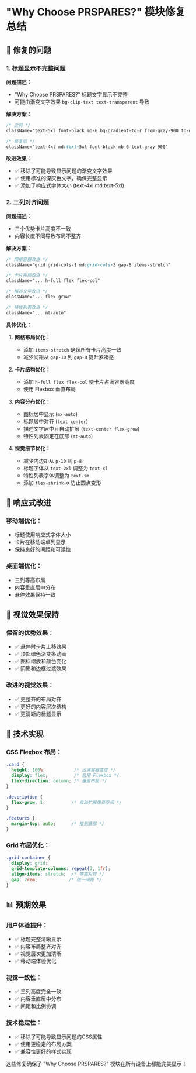 # "Why Choose PRSPARES?" 模块修复总结

## 🐛 修复的问题

### 1. 标题显示不完整问题
**问题描述：**
- "Why Choose PRSPARES?" 标题文字显示不完整
- 可能由渐变文字效果 `bg-clip-text text-transparent` 导致

**解决方案：**
```css
/* 之前 */
className="text-5xl font-black mb-6 bg-gradient-to-r from-gray-900 to-gray-700 bg-clip-text text-transparent"

/* 修复后 */
className="text-4xl md:text-5xl font-black mb-6 text-gray-900"
```

**改进效果：**
- ✅ 移除了可能导致显示问题的渐变文字效果
- ✅ 使用标准的深灰色文字，确保完整显示
- ✅ 添加了响应式字体大小 (text-4xl md:text-5xl)

### 2. 三列对齐问题
**问题描述：**
- 三个优势卡片高度不一致
- 内容长度不同导致布局不整齐

**解决方案：**
```css
/* 网格容器改进 */
className="grid grid-cols-1 md:grid-cols-3 gap-8 items-stretch"

/* 卡片布局改进 */
className="... h-full flex flex-col"

/* 描述文字改进 */
className="... flex-grow"

/* 特性列表改进 */
className="... mt-auto"
```

**具体优化：**

1. **网格布局优化：**
   - 添加 `items-stretch` 确保所有卡片高度一致
   - 减少间距从 `gap-10` 到 `gap-8` 提升紧凑感

2. **卡片结构优化：**
   - 添加 `h-full flex flex-col` 使卡片占满容器高度
   - 使用 Flexbox 垂直布局

3. **内容分布优化：**
   - 图标居中显示 (`mx-auto`)
   - 标题居中对齐 (`text-center`)
   - 描述文字居中且自动扩展 (`text-center flex-grow`)
   - 特性列表固定在底部 (`mt-auto`)

4. **视觉细节优化：**
   - 减少内边距从 `p-10` 到 `p-8`
   - 标题字体从 `text-2xl` 调整为 `text-xl`
   - 特性列表字体调整为 `text-sm`
   - 添加 `flex-shrink-0` 防止圆点变形

## 📱 响应式改进

### 移动端优化：
- 标题使用响应式字体大小
- 卡片在移动端单列显示
- 保持良好的间距和可读性

### 桌面端优化：
- 三列等高布局
- 内容垂直居中分布
- 悬停效果保持一致

## 🎨 视觉效果保持

### 保留的优秀效果：
- ✅ 悬停时卡片上移效果
- ✅ 顶部绿色渐变条动画
- ✅ 图标缩放和颜色变化
- ✅ 阴影和边框过渡效果

### 改进的视觉效果：
- ✅ 更整齐的布局对齐
- ✅ 更好的内容层次结构
- ✅ 更清晰的标题显示

## 🔧 技术实现

### CSS Flexbox 布局：
```css
.card {
  height: 100%;           /* 占满容器高度 */
  display: flex;          /* 启用 Flexbox */
  flex-direction: column; /* 垂直布局 */
}

.description {
  flex-grow: 1;          /* 自动扩展填充空间 */
}

.features {
  margin-top: auto;      /* 推到底部 */
}
```

### Grid 布局优化：
```css
.grid-container {
  display: grid;
  grid-template-columns: repeat(3, 1fr);
  align-items: stretch;  /* 等高对齐 */
  gap: 2rem;            /* 统一间距 */
}
```

## 📊 预期效果

### 用户体验提升：
- ✅ 标题完整清晰显示
- ✅ 内容布局整齐对齐
- ✅ 视觉层次更加清晰
- ✅ 移动端体验优化

### 视觉一致性：
- ✅ 三列高度完全一致
- ✅ 内容垂直居中分布
- ✅ 间距和比例协调

### 技术稳定性：
- ✅ 移除了可能导致显示问题的CSS属性
- ✅ 使用更稳定的布局方案
- ✅ 兼容性更好的样式实现

这些修复确保了 "Why Choose PRSPARES?" 模块在所有设备上都能完美显示！
